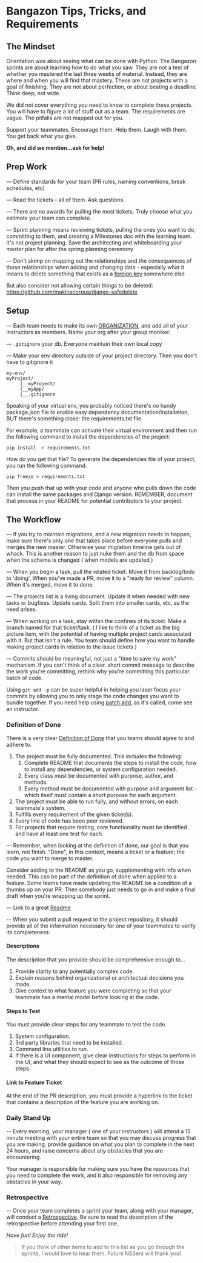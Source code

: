 # Bangazon Tips, Tricks, and Requirements

## The Mindset
Orientation was about seeing what can be done with Python. The Bangazon sprints are about learning how to do what you saw. They are not a test of whether you mastered the last three weeks of material. Instead, they are where and when you will find that mastery. These are not projects with a goal of finishing. They are not about perfection, or about beating a deadline. Think deep, not wide.

We did not cover everything you need to know to complete these projects. You will have to figure a lot of stuff out as a team. The requirements are vague. The pitfalls are not mapped out for you.

Support your teammates. Encourage them. Help them. Laugh with  them. You get back what you give.

**Oh, and did we mention…ask for help!**

## Prep Work
— Define standards for your team (PR rules, naming conventions, break schedules, etc)

— Read the tickets - all of them. Ask questions.

— There are no awards for pulling the most tickets. Truly choose what you estimate your team can complete.

— Sprint planning means reviewing tickets, pulling the ones you want to do, committing to them, and creating a Milestones doc with the learning team. It's not project planning. Save the architecting and whiteboarding your master plan for after the spring planning ceremony

— Don't skimp on mapping out the relationships and the consequences of those relationships when adding and changing data - especially what it means to delete something that exists as a [foreign key](https://stackoverflow.com/questions/8042845/django-how-to-enable-foreign-keys-in-sqlite3-backend) somewhere else

But also consider not allowing certain things to be deleted:
https://github.com/makinacorpus/django-safedelete

## Setup
— Each team needs to make its own [ORGANIZATION]([https://help.github.com/articles/creating-a-new-organization-from-scratch/), and add all of your instructors as members. Name your org after your group moniker.

— `.gitignore` your db. Everyone maintain their own local copy

— Make your env directory outside of your project directory. Then you don't have to gitignore it

```
my-env/
myProject/
     |__myProject/
     |__myApp/
     |__.gitignore
```

Speaking of your virtual env, you probably noticed there's no handy package.json file to enable easy dependency documentation/installation, BUT there's something close: the requirements.txt file.

For example, a teammate can activate their virtual environment and then run the following command to install the dependencies of the project:
```
pip install -r requirements.txt
```
How do you get that file? To generate the dependencies file of your project, you run the following command.
```
pip freeze > requirements.txt
```
Then you push that up with your code and anyone who pulls down the code can install the same packages and Django version. REMEMBER, document that process in your README for potential contributors to your project.

## The Workflow
— If you try to maintain migrations, and a new migration needs to happen, make sure there's only one that takes place before everyone pulls and merges the new master. Otherwise your migration timeline gets out of whack. This is another reason to just nuke them and the db from space when the schema is changed ( when models are updated )

— When you begin a task, pull the related ticket. Move it from backlog/todo to 'doing'. When you've made a PR, move it to a "ready for review" column. When it's merged, move it to done.

— The projects list is a living document. Update it when needed with new tasks or bugfixes. Update cards. Split them into smaller cards, etc, as the need arises.

— When working on a task, stay within the confines of its ticket. Make a branch named for that ticket/task. ( I like to think of a ticket as the big picture item, with the potential of having multiple project cards associated with it. But that isn't a rule. You team should define how you want to handle making project cards in relation to the issue tickets )

— Commits should be meaningful, not just a "time to save my work" mechanism. If you can't think of a clear. short commit message to describe the work you're committing, rethink why you're committing this particular batch of code.

Using `git add -p` can be super helpful in helping you laser focus your commits by allowing you to only stage the code changes you want to bundle together. If you need help using [patch add](http://codefoster.com/addpatch/), as it's called, come see an instructor.

### Definition of Done

There is a very clear [Definition of Done](https://www.agilealliance.org/glossary/definition-of-done/) that you teams should agree to and adhere to.

1. The project must be fully documented. This includes the following:
    1. Complete README that documents the steps to install the code, how to install any dependencies, or system configuration needed.
    2. Every class must be documented with purpose, author, and methods.
    3. Every method must be documented with purpose and argument list - which itself must contain a short purpose for each argument.
1. The project must be able to run fully, and without errors, on each teammate's system.
1. Fulfills every requirement of the given ticket(s).
1. Every line of code has been peer reviewed.
1. For projects that require testing, core functionality must be identified and have at least one test for each.

— Remember, when looking at the definition of done, our goal is that you learn, not finish. "Done", in this context, means a ticket or a feature; the code you want to merge to master.

Consider adding to the README as you go, supplementing with info when needed. This can be part of the definition of done when applied to a feature. Some teams have made updating the README be a condition of a thumbs up on your PR. Then somebody just needs to go in and make a final draft when you're wrapping up the sprint.

— Link to a great [Readme](https://github.com/Phat-Taupe-Pests/BangazonAPI)

-- When you submit a pull request to the project repository, it should provide all of the information necessary for one of your teammates to verify its completeness:

#### Descriptions

The description that you provide should be comprehensive enough to...

1. Provide clarity to any potentially complex code.
1. Explain reasons behind organizational or architectual decisions you made.
1. Give context to what feature you were completing so that your teammate has a mental model before looking at the code.

#### Steps to Test

You must provide clear steps for any teammate to test the code.

1. System configuration.
1. 3rd party libraries that need to be installed.
1. Command line utilities to run.
1. If there is a UI component, give clear instructions for steps to perform in the UI, and what they should expect to see as the outcome of those steps.

#### Link to Feature Ticket

At the end of the PR description, you must provide a hyperlink to the ticket that contains a description of the feature you are working on.

### Daily Stand Up
-- Every morning, your manager ( one of your instructors ) will attend a 15 minute meeting with your entire team so that you may discuss progress that you are making, provide guidance on what you plan to complete in the next 24 hours, and raise concerns about any obstacles that you are encountering.

Your manager is responsible for making sure you have the resources that you need to complete the work, and it also responsible for removing any obstacles in your way.

### Retrospective
-- Once your team completes a sprint your team, along with your manager, will conduct a [Retrospective](https://www.mountaingoatsoftware.com/agile/scrum/sprint-retrospective). Be sure to read the description of the retrospective before attending your first one.

_Have fun! Enjoy the ride!_

> If you think of other items to add to this list as you go through the sprints, I would love to hear them. Future NSSers will thank you!
